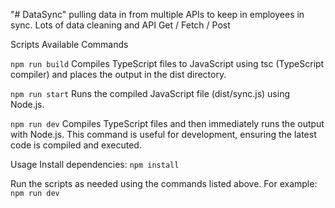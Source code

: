 "# DataSync" 
pulling data in from multiple APIs to keep in employees in sync. Lots of data cleaning and API Get / Fetch / Post

Scripts
Available Commands

`npm run build`
Compiles TypeScript files to JavaScript using tsc (TypeScript compiler) and places the output in the dist directory.

`npm run start`
Runs the compiled JavaScript file (dist/sync.js) using Node.js.

`npm run dev`
Compiles TypeScript files and then immediately runs the output with Node.js. This command is useful for development, ensuring the latest code is compiled and executed.

Usage
Install dependencies:
`npm install`

Run the scripts as needed using the commands listed above. For example:
`npm run dev`
